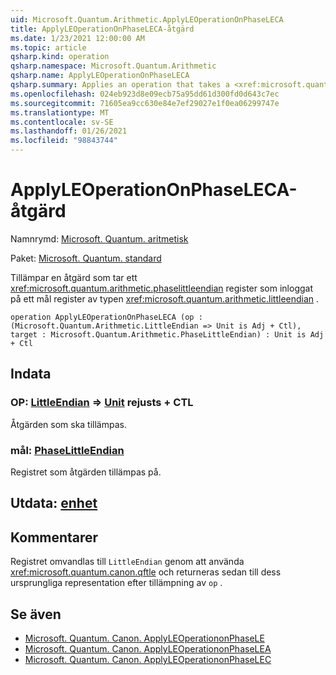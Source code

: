 ```yaml
---
uid: Microsoft.Quantum.Arithmetic.ApplyLEOperationOnPhaseLECA
title: ApplyLEOperationOnPhaseLECA-åtgärd
ms.date: 1/23/2021 12:00:00 AM
ms.topic: article
qsharp.kind: operation
qsharp.namespace: Microsoft.Quantum.Arithmetic
qsharp.name: ApplyLEOperationOnPhaseLECA
qsharp.summary: Applies an operation that takes a <xref:microsoft.quantum.arithmetic.phaselittleendian> register as input on a target register of type <xref:microsoft.quantum.arithmetic.littleendian>.
ms.openlocfilehash: 024eb923d8e09ecb75a95dd61d300fd0d643c7ec
ms.sourcegitcommit: 71605ea9cc630e84e7ef29027e1f0ea06299747e
ms.translationtype: MT
ms.contentlocale: sv-SE
ms.lasthandoff: 01/26/2021
ms.locfileid: "98843744"
---
```

# <a name="applyleoperationonphaseleca-operation"></a>ApplyLEOperationOnPhaseLECA-åtgärd

Namnrymd: [Microsoft. Quantum. aritmetisk](xref:Microsoft.Quantum.Arithmetic)

Paket: [Microsoft. Quantum. standard](https://nuget.org/packages/Microsoft.Quantum.Standard)


Tillämpar en åtgärd som tar ett <xref:microsoft.quantum.arithmetic.phaselittleendian> register som inloggat på ett mål register av typen <xref:microsoft.quantum.arithmetic.littleendian> .

```qsharp
operation ApplyLEOperationOnPhaseLECA (op : (Microsoft.Quantum.Arithmetic.LittleEndian => Unit is Adj + Ctl), target : Microsoft.Quantum.Arithmetic.PhaseLittleEndian) : Unit is Adj + Ctl
```


## <a name="input"></a>Indata

### <a name="op--littleendian--unit--is-adj--ctl"></a>OP: [LittleEndian](xref:Microsoft.Quantum.Arithmetic.LittleEndian) => [Unit](xref:microsoft.quantum.lang-ref.unit)  rejusts + CTL

Åtgärden som ska tillämpas.


### <a name="target--phaselittleendian"></a>mål: [PhaseLittleEndian](xref:Microsoft.Quantum.Arithmetic.PhaseLittleEndian)

Registret som åtgärden tillämpas på.



## <a name="output--unit"></a>Utdata: [enhet](xref:microsoft.quantum.lang-ref.unit)



## <a name="remarks"></a>Kommentarer

Registret omvandlas till `LittleEndian` genom att använda <xref:microsoft.quantum.canon.qftle> och returneras sedan till dess ursprungliga representation efter tillämpning av `op` .

## <a name="see-also"></a>Se även

- [Microsoft. Quantum. Canon. ApplyLEOperationonPhaseLE](xref:Microsoft.Quantum.Canon.ApplyLEOperationonPhaseLE)
- [Microsoft. Quantum. Canon. ApplyLEOperationonPhaseLEA](xref:Microsoft.Quantum.Canon.ApplyLEOperationonPhaseLEA)
- [Microsoft. Quantum. Canon. ApplyLEOperationonPhaseLEC](xref:Microsoft.Quantum.Canon.ApplyLEOperationonPhaseLEC)